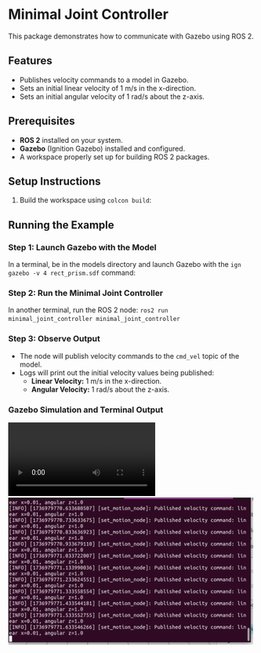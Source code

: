 # Minimal Joint Controller

This package demonstrates how to communicate with Gazebo using ROS 2.

## Features
- Publishes velocity commands to a model in Gazebo.
- Sets an initial linear velocity of 1 m/s in the x-direction.
- Sets an initial angular velocity of 1 rad/s about the z-axis.

## Prerequisites
- **ROS 2** installed on your system.
- **Gazebo** (Ignition Gazebo) installed and configured.
- A workspace properly set up for building ROS 2 packages.

## Setup Instructions
1. Build the workspace using `colcon build`:

## Running the Example

### Step 1: Launch Gazebo with the Model
In a terminal, be in the models directory and launch Gazebo with the `ign gazebo -v 4 rect_prism.sdf` command:

### Step 2: Run the Minimal Joint Controller
In another terminal, run the ROS 2 node:
`ros2 run minimal_joint_controller minimal_joint_controller`

### Step 3: Observe Output
- The node will publish velocity commands to the `cmd_vel` topic of the model.
- Logs will print out the initial velocity values being published:
  - **Linear Velocity:** 1 m/s in the x-direction.
  - **Angular Velocity:** 1 rad/s about the z-axis.

### Gazebo Simulation and Terminal Output
<video controls>
  <source src="visuals/Screencast%20from%2001-15-2025%2003%3A22%3A16%20PM.webm" type="video/webm">
</video>
<img src="visuals/Screenshot from 2025-01-15 15-23-07.png" width=500>

